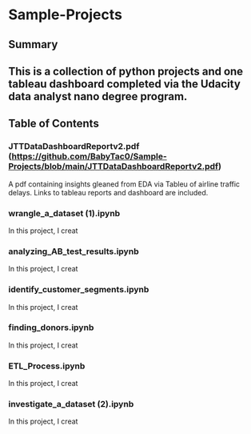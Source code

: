 # Sample-Projects

## Summary
This is a collection of python projects and one tableau dashboard completed via the Udacity data analyst nano degree program.
---------------------------
## Table of Contents
### JTTDataDashboardReportv2.pdf (https://github.com/BabyTac0/Sample-Projects/blob/main/JTTDataDashboardReportv2.pdf)
A pdf containing insights gleaned from EDA via Tableu of airline traffic delays. Links to tableau reports and dashboard are included.

### wrangle_a_dataset (1).ipynb
In this project, I creat

### analyzing_AB_test_results.ipynb
In this project, I creat

### identify_customer_segments.ipynb
In this project, I creat

### finding_donors.ipynb
In this project, I creat

### ETL_Process.ipynb
In this project, I creat

### investigate_a_dataset (2).ipynb
In this project, I creat



